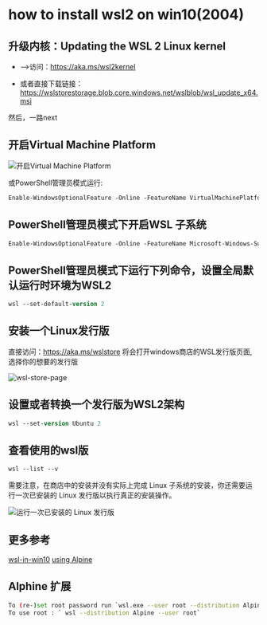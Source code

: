 # how to install wsl2 on win10(2004)

##  升级内核：Updating the WSL 2 Linux kernel 

+ -->访问：https://aka.ms/wsl2kernel

+ 或者直接下载链接：https://wslstorestorage.blob.core.windows.net/wslblob/wsl_update_x64.msi

然后，一路next


## 开启Virtual Machine Platform

![开启Virtual Machine Platform](https://blog.icodef.com/wp-content/uploads/2019/06/2fd49865293c12aaa0b550b0a35ec143.png)

或PowerShell管理员模式运行:

```ps
Enable-WindowsOptionalFeature -Online -FeatureName VirtualMachinePlatform
```

## PowerShell管理员模式下开启WSL 子系统

```ps
Enable-WindowsOptionalFeature -Online -FeatureName Microsoft-Windows-Subsystem-Linux
```

## PowerShell管理员模式下运行下列命令，设置全局默认运行时环境为WSL2

```ps
wsl --set-default-version 2 
```

## 安装一个Linux发行版

 直接访问：<https://aka.ms/wslstore> 将会打开windows商店的WSL发行版页面,选择你的想要的发行版
 
 ![wsl-store-page](https://docs.microsoft.com/en-us/windows/wsl/media/store.png)


## 设置或者转换一个发行版为WSL2架构

```ps
wsl --set-version Ubuntu 2
```

## 查看使用的wsl版

```ps
wsl --list --v
```

需要注意，在商店中的安装并没有实际上完成 Linux 子系统的安装，你还需要运行一次已安装的 Linux 发行版以执行真正的安装操作。

![运行一次已安装的 Linux 发行版](https://docs.microsoft.com/en-us/windows/wsl/media/ubuntuinstall.png)


## 更多参考

[wsl-in-win10](https://docs.microsoft.com/en-us/windows/wsl/install-win10)
[using Alpine](https://jlelse.blog/dev/using-windows-3/)

## Alphine 扩展

```bash
To (re-)set root password run `wsl.exe --user root --distribution Alpine passwd`
To use root : ` wsl --distribution Alpine --user root`
```
